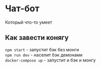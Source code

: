 # Чат-бот
Который что-то умеет

## Как завести конягу
`npm start` - запустит бэк без монги  
`npm run dev` - населит бэк демонами  
`docker-compose up` - запустит и бэк и монгу
